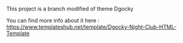 This project is a branch modified of theme Dgocky

You can find more info about it here : https://www.templateshub.net/template/Dgocky-Night-Club-HTML-Template
